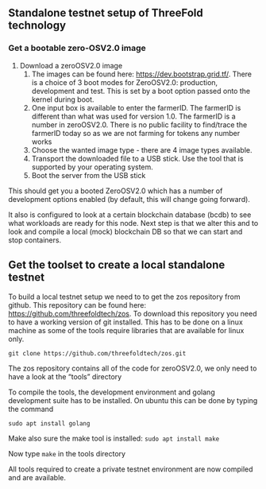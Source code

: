 ﻿## Standalone testnet setup of ThreeFold technology

### Get a bootable zero-OSV2.0 image 

1. Download a zeroOSV2.0 image
   1. The images can be found here: https://dev.bootstrap.grid.tf/.  There is a choice of 3 boot modes for ZeroOSV2.0: production, development and test. This is set by a boot option passed onto the kernel during boot.  
[](./images/choose_release.png)
   2. One input box is available to enter the farmerID.  The farmerID is different than what was used for version 1.0.  The farmerID is a number in zeroOSV2.0.  There is no public facility to find/trace the farmerID today so as we are not farming for tokens any number works
[](./images/farmer_id.png)  
   3. Choose the wanted image type - there are 4 image types available. 
[](./images/choose_image_type.png) 
   2. Transport the downloaded file to a USB stick.  Use the tool that is supported by your operating system.
   3. Boot the server from the USB stick

This should get you a booted ZeroOSV2.0 which has a number of development options enabled (by default, this will change going forward).

It also is configured to look at a certain blockchain database (bcdb) to see what workloads are ready for this node.  Next step is that we alter this and to look and  compile a local (mock) blockchain DB so that we can start and stop containers.

## Get the toolset to create a local standalone testnet
To build a local testnet setup we need to to get the zos repository from github.  This repository can be found here: https://github.com/threefoldtech/zos. To download this repository you need to have a working version of git installed.  This has to be done on a linux machine as some of the tools require libraries that are available for linux only.

```git clone https://github.com/threefoldtech/zos.git```  

[](./images/zos_repo_clone.png)
The zos repository contains all of the code for zeroOSV2.0, we only need to have a look at the “tools” directory

To compile the tools, the development environment and golang development suite has to be installed.  On ubuntu this can be done by typing the command

```sudo apt install golang```

[](./images/install_golang.png)

Make also sure the make tool is installed:
```sudo apt install make```

Now type ```make``` in the tools directory

[](./images/tools_compile.png) 
 
All tools required to create a private testnet environment are now compiled and are available.